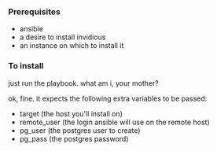 ### Prerequisites
* ansible
* a desire to install invidious
* an instance on which to install it

### To install
just run the playbook.  what am i, your mother?

ok, fine.  it expects the following extra variables to be passed:
* target (the host you'll install on)
* remote_user (the login ansible will use on the remote host)
* pg_user (the postgres user to create)
* pg_pass (the postgres password)